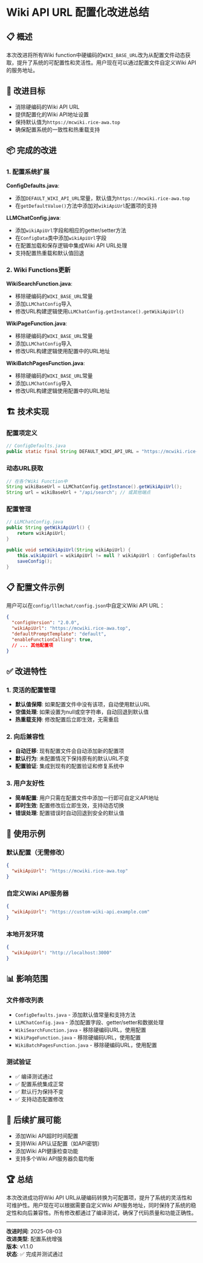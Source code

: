 # Wiki API URL 配置化改进总结

## 📋 概述

本次改进将所有Wiki function中硬编码的`WIKI_BASE_URL`改为从配置文件动态获取，提升了系统的可配置性和灵活性。用户现在可以通过配置文件自定义Wiki API的服务地址。

## 🎯 改进目标

- 消除硬编码的Wiki API URL
- 提供配置化的Wiki API地址设置
- 保持默认值为`https://mcwiki.rice-awa.top`
- 确保配置系统的一致性和热重载支持

## 📦 完成的改进

### 1. 配置系统扩展

**ConfigDefaults.java**:
- 添加`DEFAULT_WIKI_API_URL`常量，默认值为`https://mcwiki.rice-awa.top`
- 在`getDefaultValue()`方法中添加对`wikiApiUrl`配置项的支持

**LLMChatConfig.java**:
- 添加`wikiApiUrl`字段和相应的getter/setter方法
- 在`ConfigData`类中添加`wikiApiUrl`字段
- 在配置加载和保存逻辑中集成Wiki API URL处理
- 支持配置热重载和默认值回退

### 2. Wiki Functions更新

**WikiSearchFunction.java**:
- 移除硬编码的`WIKI_BASE_URL`常量
- 添加`LLMChatConfig`导入
- 修改URL构建逻辑使用`LLMChatConfig.getInstance().getWikiApiUrl()`

**WikiPageFunction.java**:
- 移除硬编码的`WIKI_BASE_URL`常量
- 添加`LLMChatConfig`导入
- 修改URL构建逻辑使用配置中的URL地址

**WikiBatchPagesFunction.java**:
- 移除硬编码的`WIKI_BASE_URL`常量
- 添加`LLMChatConfig`导入
- 修改URL构建逻辑使用配置中的URL地址

## 🏗️ 技术实现

### 配置项定义
```java
// ConfigDefaults.java
public static final String DEFAULT_WIKI_API_URL = "https://mcwiki.rice-awa.top";
```

### 动态URL获取
```java
// 在各个Wiki Function中
String wikiBaseUrl = LLMChatConfig.getInstance().getWikiApiUrl();
String url = wikiBaseUrl + "/api/search"; // 或其他端点
```

### 配置管理
```java
// LLMChatConfig.java
public String getWikiApiUrl() {
    return wikiApiUrl;
}

public void setWikiApiUrl(String wikiApiUrl) {
    this.wikiApiUrl = wikiApiUrl != null ? wikiApiUrl : ConfigDefaults.DEFAULT_WIKI_API_URL;
    saveConfig();
}
```

## 📋 配置文件示例

用户可以在`config/lllmchat/config.json`中自定义Wiki API URL：

```json
{
  "configVersion": "2.0.0",
  "wikiApiUrl": "https://mcwiki.rice-awa.top",
  "defaultPromptTemplate": "default",
  "enableFunctionCalling": true,
  // ... 其他配置项
}
```

## ✅ 改进特性

### 1. 灵活的配置管理
- **默认值保障**: 如果配置文件中没有该项，自动使用默认URL
- **空值处理**: 如果设置为null或空字符串，自动回退到默认值
- **热重载支持**: 修改配置后立即生效，无需重启

### 2. 向后兼容性
- **自动迁移**: 现有配置文件会自动添加新的配置项
- **默认行为**: 未配置情况下保持原有的默认URL不变
- **配置验证**: 集成到现有的配置验证和修复系统中

### 3. 用户友好性
- **简单配置**: 用户只需在配置文件中添加一行即可自定义API地址
- **即时生效**: 配置修改后立即生效，支持动态切换
- **错误处理**: 配置错误时自动回退到安全的默认值

## 🔧 使用示例

### 默认配置（无需修改）
```json
{
  "wikiApiUrl": "https://mcwiki.rice-awa.top"
}
```

### 自定义Wiki API服务器
```json
{
  "wikiApiUrl": "https://custom-wiki-api.example.com"
}
```

### 本地开发环境
```json
{
  "wikiApiUrl": "http://localhost:3000"
}
```

## 📊 影响范围

### 文件修改列表
- `ConfigDefaults.java` - 添加默认值常量和支持方法
- `LLMChatConfig.java` - 添加配置字段、getter/setter和数据处理
- `WikiSearchFunction.java` - 移除硬编码URL，使用配置
- `WikiPageFunction.java` - 移除硬编码URL，使用配置  
- `WikiBatchPagesFunction.java` - 移除硬编码URL，使用配置

### 测试验证
- ✅ 编译测试通过
- ✅ 配置系统集成正常
- ✅ 默认行为保持不变
- ✅ 支持动态配置修改

## 🚀 后续扩展可能

- 添加Wiki API超时时间配置
- 支持Wiki API认证配置（如API密钥）
- 添加Wiki API健康检查功能
- 支持多个Wiki API服务器负载均衡

## 🏆 总结

本次改进成功将Wiki API URL从硬编码转换为可配置项，提升了系统的灵活性和可维护性。用户现在可以根据需要自定义Wiki API服务地址，同时保持了系统的稳定性和向后兼容性。所有修改都通过了编译测试，确保了代码质量和功能正确性。

---

**改进时间**: 2025-08-03  
**改进类型**: 配置系统增强  
**版本**: v1.1.0  
**状态**: ✅ 完成并测试通过